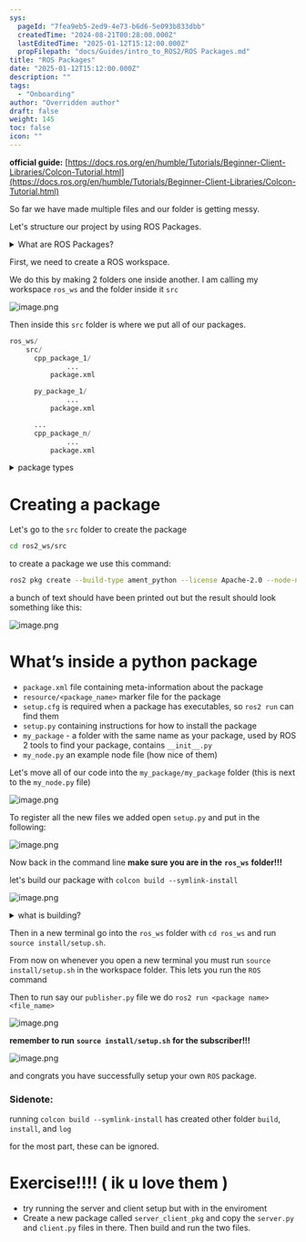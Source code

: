 ```yaml
---
sys:
  pageId: "7fea9eb5-2ed9-4e73-b6d6-5e093b833dbb"
  createdTime: "2024-08-21T00:28:00.000Z"
  lastEditedTime: "2025-01-12T15:12:00.000Z"
  propFilepath: "docs/Guides/intro_to_ROS2/ROS Packages.md"
title: "ROS Packages"
date: "2025-01-12T15:12:00.000Z"
description: ""
tags:
  - "Onboarding"
author: "Overridden author"
draft: false
weight: 145
toc: false
icon: ""
---
```


**official guide:** [https://docs.ros.org/en/humble/Tutorials/Beginner-Client-Libraries/Colcon-Tutorial.html](https://docs.ros.org/en/humble/Tutorials/Beginner-Client-Libraries/Colcon-Tutorial.html)

So far we have made multiple files and our folder is getting messy.

Let's structure our project by using ROS Packages.

<details>

<summary>What are ROS Packages?</summary>

ROS Packages are, as the name implies, packages of code that are highly sharable between ROS developers.

They consist of a folder, `package.xml` file, and source code

```python
      cpp_package_1/
		      ... imagine much code files here ..
          package.xml
```

</details>

First, we need to create a ROS workspace.

We do this by making 2 folders one inside another. I am calling my workspace `ros_ws` and the folder inside it `src`

![image.png](https://prod-files-secure.s3.us-west-2.amazonaws.com/d518164a-d88e-44d1-a4ee-3adb3bd8bce0/70706947-fd18-4537-a67b-e12946812d31/image.png?X-Amz-Algorithm=AWS4-HMAC-SHA256&X-Amz-Content-Sha256=UNSIGNED-PAYLOAD&X-Amz-Credential=ASIAZI2LB466U4XH2JFK%2F20250704%2Fus-west-2%2Fs3%2Faws4_request&X-Amz-Date=20250704T004259Z&X-Amz-Expires=3600&X-Amz-Security-Token=IQoJb3JpZ2luX2VjEBgaCXVzLXdlc3QtMiJHMEUCIC9D%2B5v%2FkReLjiHdBL%2FfsXrEA4pZHm7xa8OUH5vNf3weAiEAwyt4bC7uBe7N6e%2FLPaxRaWIgKsYf5FU4MhdubjphQYAq%2FwMIIRAAGgw2Mzc0MjMxODM4MDUiDKXu%2FdUfuygMe86v%2BircA9vyx3jlmxH%2FfAtBI6plHm0dvwgA9IXAB4qHN5BO6mPwa%2BhjJOVaUuOei7hqqLgCH1YJpGamMxFgf%2BMgun%2B%2BEEIM0QNfEWXE3YvKKdWM3%2BCItnGFrkEErG5qt8tA8Hfostjsrp1qTsu7KFLGYj5N7x5hCG66jXaJtoYltSBWd7TlB%2F7MMEb%2FDRiftHn68ShF2O40MrL3F4qerRgYz%2BA2CVNc2lvXzMliNh1lvbWO2efO4XMYxi%2FRlSrSlZKSj1ZRjXJuwmD%2FdZCGX6WqxbZu%2BVfcjltLbOkDv7Rnqc8D2MpWzQt8TQZKtSxpC9pdnhKpgMUc1qkR4%2Bxt0jhxJ98mv3jMs8O6imK74Uu2XeJk5VUDne8BM%2FeQik9rPWANcVn6cHPOHazkEaFsrLPw61AzfdXMvq3sN0H3ecaRIy3xGZ39rcNkoYunNQphLH8h2GST5iVGqAvMRVZXtL%2FKq2bF9LqlmBK93QB1cGttRkfn%2BQnMF880RdQqPy2ihY6%2FcpT%2FhrFotPBrxUNQBRu0WsXsgrciOe9w9FyiGFIXH3N%2FBeVPq%2BHYh3jZ4D3UKZheCZ3ei7X%2BZCn5kB8onePOKH8UoPFZ2N7W9%2BRFK8a68VppXXUtSbX%2BVS9gW922TF7jMJK4nMMGOqUB%2BNTCxqJks4djVajhuMZStukR73HAnQkKYtT1Sgn%2BM%2BYPfEIuOXYjkhuoW5TtOF3ST3jJls5PcHHsHg6K0g6I0OQt%2FJffZo0jHiISJcTcLXQ3zj6owuR0AUdeo08EwKcnd3%2F9XiG6IANpyS2zIDRhuGFQswYXxWKKehgCjkNAdhYfctSZjD7ni3lMZHfWgL8bUTFH1gLHymB6oCZZEBZOxs3feoBt&X-Amz-Signature=10470b60490b079e8b7f806f734a3511e3c84a3b164f1cb3794f57b669b6a9d2&X-Amz-SignedHeaders=host&x-amz-checksum-mode=ENABLED&x-id=GetObject)

Then inside this `src` folder is where we put all of our packages.

```python
ros_ws/
    src/
      cpp_package_1/
		      ...
          package.xml

      py_package_1/
		      ...
          package.xml

      ...
      cpp_package_n/
		      ...
          package.xml

```

<details>

<summary>package types</summary>

packages can be either `C++` or python.

the intern file structure is different for each but for this guide we will stick to creating python packages

</details>

# Creating a package

Let's go to the `src` folder to create the package

```bash
cd ros2_ws/src
```

to create a package we use this command:

```bash
ros2 pkg create --build-type ament_python --license Apache-2.0 --node-name my_node my_package
```

a bunch of text should have been printed out but the result should look something like this:

![image.png](https://prod-files-secure.s3.us-west-2.amazonaws.com/d518164a-d88e-44d1-a4ee-3adb3bd8bce0/e6cf1e3f-8512-4a3e-b131-079f800bf3e8/image.png?X-Amz-Algorithm=AWS4-HMAC-SHA256&X-Amz-Content-Sha256=UNSIGNED-PAYLOAD&X-Amz-Credential=ASIAZI2LB466U4XH2JFK%2F20250704%2Fus-west-2%2Fs3%2Faws4_request&X-Amz-Date=20250704T004300Z&X-Amz-Expires=3600&X-Amz-Security-Token=IQoJb3JpZ2luX2VjEBgaCXVzLXdlc3QtMiJHMEUCIC9D%2B5v%2FkReLjiHdBL%2FfsXrEA4pZHm7xa8OUH5vNf3weAiEAwyt4bC7uBe7N6e%2FLPaxRaWIgKsYf5FU4MhdubjphQYAq%2FwMIIRAAGgw2Mzc0MjMxODM4MDUiDKXu%2FdUfuygMe86v%2BircA9vyx3jlmxH%2FfAtBI6plHm0dvwgA9IXAB4qHN5BO6mPwa%2BhjJOVaUuOei7hqqLgCH1YJpGamMxFgf%2BMgun%2B%2BEEIM0QNfEWXE3YvKKdWM3%2BCItnGFrkEErG5qt8tA8Hfostjsrp1qTsu7KFLGYj5N7x5hCG66jXaJtoYltSBWd7TlB%2F7MMEb%2FDRiftHn68ShF2O40MrL3F4qerRgYz%2BA2CVNc2lvXzMliNh1lvbWO2efO4XMYxi%2FRlSrSlZKSj1ZRjXJuwmD%2FdZCGX6WqxbZu%2BVfcjltLbOkDv7Rnqc8D2MpWzQt8TQZKtSxpC9pdnhKpgMUc1qkR4%2Bxt0jhxJ98mv3jMs8O6imK74Uu2XeJk5VUDne8BM%2FeQik9rPWANcVn6cHPOHazkEaFsrLPw61AzfdXMvq3sN0H3ecaRIy3xGZ39rcNkoYunNQphLH8h2GST5iVGqAvMRVZXtL%2FKq2bF9LqlmBK93QB1cGttRkfn%2BQnMF880RdQqPy2ihY6%2FcpT%2FhrFotPBrxUNQBRu0WsXsgrciOe9w9FyiGFIXH3N%2FBeVPq%2BHYh3jZ4D3UKZheCZ3ei7X%2BZCn5kB8onePOKH8UoPFZ2N7W9%2BRFK8a68VppXXUtSbX%2BVS9gW922TF7jMJK4nMMGOqUB%2BNTCxqJks4djVajhuMZStukR73HAnQkKYtT1Sgn%2BM%2BYPfEIuOXYjkhuoW5TtOF3ST3jJls5PcHHsHg6K0g6I0OQt%2FJffZo0jHiISJcTcLXQ3zj6owuR0AUdeo08EwKcnd3%2F9XiG6IANpyS2zIDRhuGFQswYXxWKKehgCjkNAdhYfctSZjD7ni3lMZHfWgL8bUTFH1gLHymB6oCZZEBZOxs3feoBt&X-Amz-Signature=1cafe7b9922db379b96953e2cd6b8e935e254cceca30ff705ba0f7cfd556bed2&X-Amz-SignedHeaders=host&x-amz-checksum-mode=ENABLED&x-id=GetObject)

# What’s inside a python package

- `package.xml` file containing meta-information about the package
- `resource/<package_name>` marker file for the package
- `setup.cfg` is required when a package has executables, so `ros2 run` can find them
- `setup.py` containing instructions for how to install the package
- `my_package` - a folder with the same name as your package, used by ROS 2 tools to find your package, contains `__init__.py`
- `my_node.py` an example node file (how nice of them)

Let's move all of our code into the `my_package/my_package` folder (this is next to the `my_node.py` file)

![image.png](https://prod-files-secure.s3.us-west-2.amazonaws.com/d518164a-d88e-44d1-a4ee-3adb3bd8bce0/9ce58f11-0da9-4d3e-b86d-506a9685d378/image.png?X-Amz-Algorithm=AWS4-HMAC-SHA256&X-Amz-Content-Sha256=UNSIGNED-PAYLOAD&X-Amz-Credential=ASIAZI2LB466U4XH2JFK%2F20250704%2Fus-west-2%2Fs3%2Faws4_request&X-Amz-Date=20250704T004300Z&X-Amz-Expires=3600&X-Amz-Security-Token=IQoJb3JpZ2luX2VjEBgaCXVzLXdlc3QtMiJHMEUCIC9D%2B5v%2FkReLjiHdBL%2FfsXrEA4pZHm7xa8OUH5vNf3weAiEAwyt4bC7uBe7N6e%2FLPaxRaWIgKsYf5FU4MhdubjphQYAq%2FwMIIRAAGgw2Mzc0MjMxODM4MDUiDKXu%2FdUfuygMe86v%2BircA9vyx3jlmxH%2FfAtBI6plHm0dvwgA9IXAB4qHN5BO6mPwa%2BhjJOVaUuOei7hqqLgCH1YJpGamMxFgf%2BMgun%2B%2BEEIM0QNfEWXE3YvKKdWM3%2BCItnGFrkEErG5qt8tA8Hfostjsrp1qTsu7KFLGYj5N7x5hCG66jXaJtoYltSBWd7TlB%2F7MMEb%2FDRiftHn68ShF2O40MrL3F4qerRgYz%2BA2CVNc2lvXzMliNh1lvbWO2efO4XMYxi%2FRlSrSlZKSj1ZRjXJuwmD%2FdZCGX6WqxbZu%2BVfcjltLbOkDv7Rnqc8D2MpWzQt8TQZKtSxpC9pdnhKpgMUc1qkR4%2Bxt0jhxJ98mv3jMs8O6imK74Uu2XeJk5VUDne8BM%2FeQik9rPWANcVn6cHPOHazkEaFsrLPw61AzfdXMvq3sN0H3ecaRIy3xGZ39rcNkoYunNQphLH8h2GST5iVGqAvMRVZXtL%2FKq2bF9LqlmBK93QB1cGttRkfn%2BQnMF880RdQqPy2ihY6%2FcpT%2FhrFotPBrxUNQBRu0WsXsgrciOe9w9FyiGFIXH3N%2FBeVPq%2BHYh3jZ4D3UKZheCZ3ei7X%2BZCn5kB8onePOKH8UoPFZ2N7W9%2BRFK8a68VppXXUtSbX%2BVS9gW922TF7jMJK4nMMGOqUB%2BNTCxqJks4djVajhuMZStukR73HAnQkKYtT1Sgn%2BM%2BYPfEIuOXYjkhuoW5TtOF3ST3jJls5PcHHsHg6K0g6I0OQt%2FJffZo0jHiISJcTcLXQ3zj6owuR0AUdeo08EwKcnd3%2F9XiG6IANpyS2zIDRhuGFQswYXxWKKehgCjkNAdhYfctSZjD7ni3lMZHfWgL8bUTFH1gLHymB6oCZZEBZOxs3feoBt&X-Amz-Signature=5a39b43c0b416e89f62d7ab1670adba41ea0461b080e2d578f8d1cf330a24aea&X-Amz-SignedHeaders=host&x-amz-checksum-mode=ENABLED&x-id=GetObject)

To register all the new files we added open `setup.py` and put in the following:

![image.png](https://prod-files-secure.s3.us-west-2.amazonaws.com/d518164a-d88e-44d1-a4ee-3adb3bd8bce0/1cd7c262-4cae-4496-9d75-c178537d24a2/image.png?X-Amz-Algorithm=AWS4-HMAC-SHA256&X-Amz-Content-Sha256=UNSIGNED-PAYLOAD&X-Amz-Credential=ASIAZI2LB466U4XH2JFK%2F20250704%2Fus-west-2%2Fs3%2Faws4_request&X-Amz-Date=20250704T004300Z&X-Amz-Expires=3600&X-Amz-Security-Token=IQoJb3JpZ2luX2VjEBgaCXVzLXdlc3QtMiJHMEUCIC9D%2B5v%2FkReLjiHdBL%2FfsXrEA4pZHm7xa8OUH5vNf3weAiEAwyt4bC7uBe7N6e%2FLPaxRaWIgKsYf5FU4MhdubjphQYAq%2FwMIIRAAGgw2Mzc0MjMxODM4MDUiDKXu%2FdUfuygMe86v%2BircA9vyx3jlmxH%2FfAtBI6plHm0dvwgA9IXAB4qHN5BO6mPwa%2BhjJOVaUuOei7hqqLgCH1YJpGamMxFgf%2BMgun%2B%2BEEIM0QNfEWXE3YvKKdWM3%2BCItnGFrkEErG5qt8tA8Hfostjsrp1qTsu7KFLGYj5N7x5hCG66jXaJtoYltSBWd7TlB%2F7MMEb%2FDRiftHn68ShF2O40MrL3F4qerRgYz%2BA2CVNc2lvXzMliNh1lvbWO2efO4XMYxi%2FRlSrSlZKSj1ZRjXJuwmD%2FdZCGX6WqxbZu%2BVfcjltLbOkDv7Rnqc8D2MpWzQt8TQZKtSxpC9pdnhKpgMUc1qkR4%2Bxt0jhxJ98mv3jMs8O6imK74Uu2XeJk5VUDne8BM%2FeQik9rPWANcVn6cHPOHazkEaFsrLPw61AzfdXMvq3sN0H3ecaRIy3xGZ39rcNkoYunNQphLH8h2GST5iVGqAvMRVZXtL%2FKq2bF9LqlmBK93QB1cGttRkfn%2BQnMF880RdQqPy2ihY6%2FcpT%2FhrFotPBrxUNQBRu0WsXsgrciOe9w9FyiGFIXH3N%2FBeVPq%2BHYh3jZ4D3UKZheCZ3ei7X%2BZCn5kB8onePOKH8UoPFZ2N7W9%2BRFK8a68VppXXUtSbX%2BVS9gW922TF7jMJK4nMMGOqUB%2BNTCxqJks4djVajhuMZStukR73HAnQkKYtT1Sgn%2BM%2BYPfEIuOXYjkhuoW5TtOF3ST3jJls5PcHHsHg6K0g6I0OQt%2FJffZo0jHiISJcTcLXQ3zj6owuR0AUdeo08EwKcnd3%2F9XiG6IANpyS2zIDRhuGFQswYXxWKKehgCjkNAdhYfctSZjD7ni3lMZHfWgL8bUTFH1gLHymB6oCZZEBZOxs3feoBt&X-Amz-Signature=afe9ba7b125b4fd1b7fb78cb4b7ac60bf120e2d9e3df5d6adffb71b23c28b7de&X-Amz-SignedHeaders=host&x-amz-checksum-mode=ENABLED&x-id=GetObject)

Now back in the command line **make sure you are in the** **`ros_ws`** **folder!!!**

let's build our package with `colcon build --symlink-install`

![image.png](https://prod-files-secure.s3.us-west-2.amazonaws.com/d518164a-d88e-44d1-a4ee-3adb3bd8bce0/2f2a0d27-b173-48fd-b189-5f5c0ce65619/image.png?X-Amz-Algorithm=AWS4-HMAC-SHA256&X-Amz-Content-Sha256=UNSIGNED-PAYLOAD&X-Amz-Credential=ASIAZI2LB466U4XH2JFK%2F20250704%2Fus-west-2%2Fs3%2Faws4_request&X-Amz-Date=20250704T004300Z&X-Amz-Expires=3600&X-Amz-Security-Token=IQoJb3JpZ2luX2VjEBgaCXVzLXdlc3QtMiJHMEUCIC9D%2B5v%2FkReLjiHdBL%2FfsXrEA4pZHm7xa8OUH5vNf3weAiEAwyt4bC7uBe7N6e%2FLPaxRaWIgKsYf5FU4MhdubjphQYAq%2FwMIIRAAGgw2Mzc0MjMxODM4MDUiDKXu%2FdUfuygMe86v%2BircA9vyx3jlmxH%2FfAtBI6plHm0dvwgA9IXAB4qHN5BO6mPwa%2BhjJOVaUuOei7hqqLgCH1YJpGamMxFgf%2BMgun%2B%2BEEIM0QNfEWXE3YvKKdWM3%2BCItnGFrkEErG5qt8tA8Hfostjsrp1qTsu7KFLGYj5N7x5hCG66jXaJtoYltSBWd7TlB%2F7MMEb%2FDRiftHn68ShF2O40MrL3F4qerRgYz%2BA2CVNc2lvXzMliNh1lvbWO2efO4XMYxi%2FRlSrSlZKSj1ZRjXJuwmD%2FdZCGX6WqxbZu%2BVfcjltLbOkDv7Rnqc8D2MpWzQt8TQZKtSxpC9pdnhKpgMUc1qkR4%2Bxt0jhxJ98mv3jMs8O6imK74Uu2XeJk5VUDne8BM%2FeQik9rPWANcVn6cHPOHazkEaFsrLPw61AzfdXMvq3sN0H3ecaRIy3xGZ39rcNkoYunNQphLH8h2GST5iVGqAvMRVZXtL%2FKq2bF9LqlmBK93QB1cGttRkfn%2BQnMF880RdQqPy2ihY6%2FcpT%2FhrFotPBrxUNQBRu0WsXsgrciOe9w9FyiGFIXH3N%2FBeVPq%2BHYh3jZ4D3UKZheCZ3ei7X%2BZCn5kB8onePOKH8UoPFZ2N7W9%2BRFK8a68VppXXUtSbX%2BVS9gW922TF7jMJK4nMMGOqUB%2BNTCxqJks4djVajhuMZStukR73HAnQkKYtT1Sgn%2BM%2BYPfEIuOXYjkhuoW5TtOF3ST3jJls5PcHHsHg6K0g6I0OQt%2FJffZo0jHiISJcTcLXQ3zj6owuR0AUdeo08EwKcnd3%2F9XiG6IANpyS2zIDRhuGFQswYXxWKKehgCjkNAdhYfctSZjD7ni3lMZHfWgL8bUTFH1gLHymB6oCZZEBZOxs3feoBt&X-Amz-Signature=83010ba1a678da217e41a522c62dce7954c72b0dfde9ccfcea0cebfb3d91e10d&X-Amz-SignedHeaders=host&x-amz-checksum-mode=ENABLED&x-id=GetObject)

<details>

<summary>what is building?</summary>

if you are a CS major at Rose-Hulman you will learn the answer to this in CSSE132

but TLDR; is it combines all the code files into one program that can be run easily 

</details>

Then in a new terminal go into the `ros_ws` folder with `cd ros_ws` and run `source install/setup.sh`. 

From now on whenever you open a new terminal you must run `source install/setup.sh` in the workspace folder. This lets you run the `ROS` command

Then to run say our `publisher.py` file we do `ros2 run <package name> <file_name>`

![image.png](https://prod-files-secure.s3.us-west-2.amazonaws.com/d518164a-d88e-44d1-a4ee-3adb3bd8bce0/4f4b1219-3a44-4632-aa0a-ce3471699f59/image.png?X-Amz-Algorithm=AWS4-HMAC-SHA256&X-Amz-Content-Sha256=UNSIGNED-PAYLOAD&X-Amz-Credential=ASIAZI2LB466U4XH2JFK%2F20250704%2Fus-west-2%2Fs3%2Faws4_request&X-Amz-Date=20250704T004300Z&X-Amz-Expires=3600&X-Amz-Security-Token=IQoJb3JpZ2luX2VjEBgaCXVzLXdlc3QtMiJHMEUCIC9D%2B5v%2FkReLjiHdBL%2FfsXrEA4pZHm7xa8OUH5vNf3weAiEAwyt4bC7uBe7N6e%2FLPaxRaWIgKsYf5FU4MhdubjphQYAq%2FwMIIRAAGgw2Mzc0MjMxODM4MDUiDKXu%2FdUfuygMe86v%2BircA9vyx3jlmxH%2FfAtBI6plHm0dvwgA9IXAB4qHN5BO6mPwa%2BhjJOVaUuOei7hqqLgCH1YJpGamMxFgf%2BMgun%2B%2BEEIM0QNfEWXE3YvKKdWM3%2BCItnGFrkEErG5qt8tA8Hfostjsrp1qTsu7KFLGYj5N7x5hCG66jXaJtoYltSBWd7TlB%2F7MMEb%2FDRiftHn68ShF2O40MrL3F4qerRgYz%2BA2CVNc2lvXzMliNh1lvbWO2efO4XMYxi%2FRlSrSlZKSj1ZRjXJuwmD%2FdZCGX6WqxbZu%2BVfcjltLbOkDv7Rnqc8D2MpWzQt8TQZKtSxpC9pdnhKpgMUc1qkR4%2Bxt0jhxJ98mv3jMs8O6imK74Uu2XeJk5VUDne8BM%2FeQik9rPWANcVn6cHPOHazkEaFsrLPw61AzfdXMvq3sN0H3ecaRIy3xGZ39rcNkoYunNQphLH8h2GST5iVGqAvMRVZXtL%2FKq2bF9LqlmBK93QB1cGttRkfn%2BQnMF880RdQqPy2ihY6%2FcpT%2FhrFotPBrxUNQBRu0WsXsgrciOe9w9FyiGFIXH3N%2FBeVPq%2BHYh3jZ4D3UKZheCZ3ei7X%2BZCn5kB8onePOKH8UoPFZ2N7W9%2BRFK8a68VppXXUtSbX%2BVS9gW922TF7jMJK4nMMGOqUB%2BNTCxqJks4djVajhuMZStukR73HAnQkKYtT1Sgn%2BM%2BYPfEIuOXYjkhuoW5TtOF3ST3jJls5PcHHsHg6K0g6I0OQt%2FJffZo0jHiISJcTcLXQ3zj6owuR0AUdeo08EwKcnd3%2F9XiG6IANpyS2zIDRhuGFQswYXxWKKehgCjkNAdhYfctSZjD7ni3lMZHfWgL8bUTFH1gLHymB6oCZZEBZOxs3feoBt&X-Amz-Signature=c38b4ead893c19a132c4b68d437eefe142b6d4a7c919276a33bc406801bc1a34&X-Amz-SignedHeaders=host&x-amz-checksum-mode=ENABLED&x-id=GetObject)

**remember to run** **`source install/setup.sh`** **for the subscriber!!!**

![image.png](https://prod-files-secure.s3.us-west-2.amazonaws.com/d518164a-d88e-44d1-a4ee-3adb3bd8bce0/02121119-dad4-49ec-8356-c956108b4243/image.png?X-Amz-Algorithm=AWS4-HMAC-SHA256&X-Amz-Content-Sha256=UNSIGNED-PAYLOAD&X-Amz-Credential=ASIAZI2LB466U4XH2JFK%2F20250704%2Fus-west-2%2Fs3%2Faws4_request&X-Amz-Date=20250704T004300Z&X-Amz-Expires=3600&X-Amz-Security-Token=IQoJb3JpZ2luX2VjEBgaCXVzLXdlc3QtMiJHMEUCIC9D%2B5v%2FkReLjiHdBL%2FfsXrEA4pZHm7xa8OUH5vNf3weAiEAwyt4bC7uBe7N6e%2FLPaxRaWIgKsYf5FU4MhdubjphQYAq%2FwMIIRAAGgw2Mzc0MjMxODM4MDUiDKXu%2FdUfuygMe86v%2BircA9vyx3jlmxH%2FfAtBI6plHm0dvwgA9IXAB4qHN5BO6mPwa%2BhjJOVaUuOei7hqqLgCH1YJpGamMxFgf%2BMgun%2B%2BEEIM0QNfEWXE3YvKKdWM3%2BCItnGFrkEErG5qt8tA8Hfostjsrp1qTsu7KFLGYj5N7x5hCG66jXaJtoYltSBWd7TlB%2F7MMEb%2FDRiftHn68ShF2O40MrL3F4qerRgYz%2BA2CVNc2lvXzMliNh1lvbWO2efO4XMYxi%2FRlSrSlZKSj1ZRjXJuwmD%2FdZCGX6WqxbZu%2BVfcjltLbOkDv7Rnqc8D2MpWzQt8TQZKtSxpC9pdnhKpgMUc1qkR4%2Bxt0jhxJ98mv3jMs8O6imK74Uu2XeJk5VUDne8BM%2FeQik9rPWANcVn6cHPOHazkEaFsrLPw61AzfdXMvq3sN0H3ecaRIy3xGZ39rcNkoYunNQphLH8h2GST5iVGqAvMRVZXtL%2FKq2bF9LqlmBK93QB1cGttRkfn%2BQnMF880RdQqPy2ihY6%2FcpT%2FhrFotPBrxUNQBRu0WsXsgrciOe9w9FyiGFIXH3N%2FBeVPq%2BHYh3jZ4D3UKZheCZ3ei7X%2BZCn5kB8onePOKH8UoPFZ2N7W9%2BRFK8a68VppXXUtSbX%2BVS9gW922TF7jMJK4nMMGOqUB%2BNTCxqJks4djVajhuMZStukR73HAnQkKYtT1Sgn%2BM%2BYPfEIuOXYjkhuoW5TtOF3ST3jJls5PcHHsHg6K0g6I0OQt%2FJffZo0jHiISJcTcLXQ3zj6owuR0AUdeo08EwKcnd3%2F9XiG6IANpyS2zIDRhuGFQswYXxWKKehgCjkNAdhYfctSZjD7ni3lMZHfWgL8bUTFH1gLHymB6oCZZEBZOxs3feoBt&X-Amz-Signature=400c425e604162ebde29e2024f2044002894e909994876b97c7f3d75d2edbb87&X-Amz-SignedHeaders=host&x-amz-checksum-mode=ENABLED&x-id=GetObject)

and congrats you have successfully setup your own `ROS` package.

### Sidenote:

running `colcon build --symlink-install` has created other folder `build`, `install`, and `log`

for the most part, these can be ignored.

# Exercise!!!! ( ik u love them )

- try running the server and client setup but with in the enviroment
- Create a new package called `server_client_pkg` and copy the `server.py` and `client.py` files in there. Then build and run the two files.
